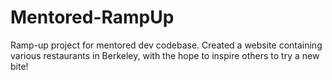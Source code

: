 # Mentored-RampUp
Ramp-up project for mentored dev codebase. Created a website containing various restaurants in Berkeley, with the hope to inspire others to try a new bite!
